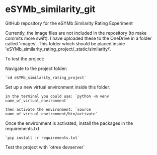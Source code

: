 # eSYMb_similarity_git
 GitHub repository for the eSYMb Similarity Rating Experiment

Currently, the image files are not included in the repository (to make commits more swift). I have uploaded these to the OneDrive in a folder called 'images'. This folder which should be placed inside 'eSYMb_similarity_rating_project/_static/similarity/'.

To test the project: 

Navigate to the project folder:

    `cd eSYMb_similarity_rating_project`

Set up a new virtual environment inside this folder:

    in the terminal you could use: `python -m venv name_of_virtual_environment´

    then activate the environment: `source name_of_virtual_environment/bin/activate´

Once the environment is activated, install the packages in the requirements.txt:

    `pip install -r requirements.txt´

Test the project with `otree devserver´